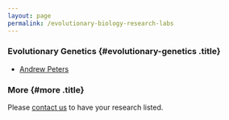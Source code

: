```yaml
---
layout: page
permalink: /evolutionary-biology-research-labs
---
```

<div>

### Evolutionary Genetics {#evolutionary-genetics .title}

-   [Andrew Peters](http://redqueen.zoology.wisc.edu/%7Eadpeters/)

### More {#more .title}

Please [contact us](contact) to have your research listed.

</div>
